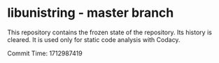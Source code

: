 # libunistring - master branch

This repository contains the frozen state of the repository.
Its history is cleared. It is used only for static code
analysis with Codacy.

Commit Time: 1712987419